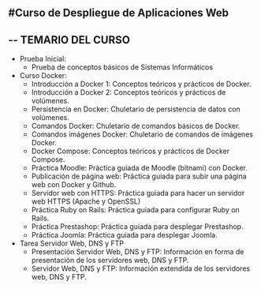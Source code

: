 #Curso de Despliegue de Aplicaciones Web
-------------------------------------------------------------------------------------------
--  TEMARIO DEL CURSO     
-------------------------------------------------------------------------------------------
- Prueba Inicial: 
    - Prueba de conceptos básicos de Sistemas Informáticos
- Curso Docker: 
    - Introducción a Docker 1: Conceptos teóricos y prácticos de Docker.
    - Introducción a Docker 2: Conceptos teóricos y prácticos de volúmenes.
    - Persistencia en Docker: Chuletario de persistencia de datos con volúmenes.
    - Comandos Docker: Chuletario de comandos básicos de Docker.
    - Comandos imágenes Docker: Chuletario de comandos de imágenes Docker.
    - Docker Compose: Conceptos teóricos y prácticos de Docker Compose.
    - Práctica Moodle: Práctica guiada de Moodle (bitnami) con Docker.
    - Publicación de página web: Práctica guiada para subir una página web con Docker y Github.
    - Servidor web con HTTPS: Práctica guiada para hacer un servidor web HTTPS (Apache y OpenSSL)
    - Práctica Ruby on Rails: Práctica guiada para configurar Ruby on Rails.
    - Práctica Prestashop: Práctica guiada para desplegar Prestashop.
    - Práctica Joomla: Práctica guiada para desplegar Joomla.
- Tarea Servidor Web, DNS y FTP
	- Presentación Servidor Web, DNS y FTP: Información en forma de presentación de los servidores web, DNS y FTP.
	- Servidor Web, DNS y FTP: Información extendida de los servidores web, DNS y FTP.
